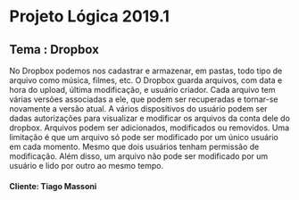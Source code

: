# Projeto Lógica 2019.1

## Tema : Dropbox


No Dropbox podemos nos cadastrar e armazenar, em pastas, todo tipo de arquivo como música, filmes, etc. O Dropbox guarda arquivos, com data e hora do upload, última modificação, e usuário criador. Cada arquivo tem várias versões associadas a ele, que podem ser recuperadas e tornar-se novamente a versão atual. A vários dispositivos do usuário podem ser dadas autorizações para visualizar e modificar os arquivos da conta dele do dropbox. Arquivos podem ser adicionados, modificados ou removidos. Uma limitação é que um arquivo só pode ser modificado por um único usuário em cada momento. Mesmo que dois usuários tenham permissão de modificação. Além disso, um arquivo não pode ser modificado por um usuário e lido por outro ao mesmo tempo.

#### Cliente: Tiago Massoni
 
